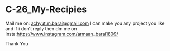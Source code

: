 # C-26_My-Recipies
Mail me on: achyut.m.barai@gmail.com
I can make you any project you like and if i don't reply then dm me on Insta:https://www.instagram.com/armaan_barai1809/

Thank You
